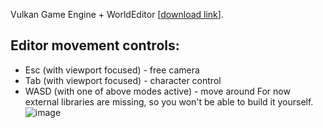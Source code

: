 Vulkan Game Engine + WorldEditor [[download link](https://drive.google.com/file/d/1MpZq4rXClwFvNyOUGPborKZa0O5cHLAL/view?usp=sharing)].

## Editor movement controls:
* Esc (with viewport focused) - free camera
* Tab (with viewport focused) - character control
* WASD (with one of above modes active) - move around
For now external libraries are missing, so you won't be able to build it yourself.
![image](https://user-images.githubusercontent.com/82880494/163795791-08f6b7bd-1209-4bd6-b88e-3d39b3b64789.png)

